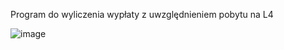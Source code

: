 Program do wyliczenia wypłaty z uwzględnieniem pobytu na L4

![image](https://github.com/user-attachments/assets/98105334-36e7-451a-ae00-c2917ec2dfa1)


